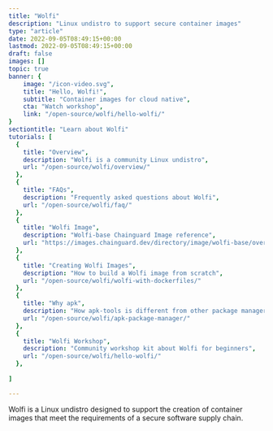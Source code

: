```yaml
---
title: "Wolfi"
description: "Linux undistro to support secure container images"
type: "article"
date: 2022-09-05T08:49:15+00:00
lastmod: 2022-09-05T08:49:15+00:00
draft: false
images: []
topic: true
banner: {
    image: "/icon-video.svg",
    title: "Hello, Wolfi!",
    subtitle: "Container images for cloud native",
    cta: "Watch workshop",
    link: "/open-source/wolfi/hello-wolfi/"
}
sectiontitle: "Learn about Wolfi"
tutorials: [
  {
    title: "Overview",
    description: "Wolfi is a community Linux undistro",
    url: "/open-source/wolfi/overview/"
  },
  {
    title: "FAQs",
    description: "Frequently asked questions about Wolfi",
    url: "/open-source/wolfi/faq/"
  },
  {
    title: "Wolfi Image",
    description: "Wolfi-base Chainguard Image reference",
    url: "https://images.chainguard.dev/directory/image/wolfi-base/overview?utm_source=cg-academy&utm_medium=website&utm_campaign=dev-enablement&utm_content=edu-content-open-source-wolfi"
  },
  {
    title: "Creating Wolfi Images",
    description: "How to build a Wolfi image from scratch",
    url: "/open-source/wolfi/wolfi-with-dockerfiles/"
  },
  {
    title: "Why apk",
    description: "How apk-tools is different from other package managers",
    url: "/open-source/wolfi/apk-package-manager/"
  },
  {
    title: "Wolfi Workshop",
    description: "Community workshop kit about Wolfi for beginners",
    url: "/open-source/wolfi/hello-wolfi/"
  },
  
]

---
```


Wolfi is a Linux undistro designed to support the creation of container images that meet the requirements of a secure software supply chain.
